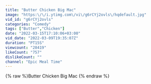 ```yaml
---
title: "Butter Chicken Big Mac"
image: "https:\/\/i.ytimg.com\/vi\/g6rCYj2ovls\/hqdefault.jpg"
vid_id: "g6rCYj2ovls"
categories: "Comedy"
tags: ["Butter","Chicken"]
date: "2022-03-15T17:10:06+03:00"
vid_date: "2022-03-09T19:35:07Z"
duration: "PT15S"
viewcount: "28419"
likeCount: "757"
dislikeCount: ""
channel: "Epic Meal Time"
---
```

{% raw %}Butter Chicken Big Mac {% endraw %}

